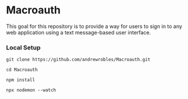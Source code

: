 # Macroauth

This goal for this repository is to provide a way for users to sign in to any web application using a text message-based user interface.

### Local Setup
```
git clone https://github.com/andrewrobles/Macroauth.git

cd Macroauth

npm install

npx nodemon --watch
```
